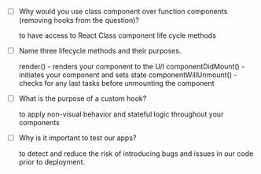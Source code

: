 - [ ] Why would you use class component over function components (removing hooks from the question)?

    to have access to React Class component life cycle methods

- [ ] Name three lifecycle methods and their purposes.

    render() - renders your component to the U/I
    componentDidMount() - initiates your component and sets state
    componentWillUnmount() - checks for any last tasks before unmounting the component

- [ ] What is the purpose of a custom hook?

    to apply non-visual behavior and stateful logic throughout your components

- [ ] Why is it important to test our apps?
    
    to detect and reduce the risk of introducing bugs and issues in our code prior to deployment.
  